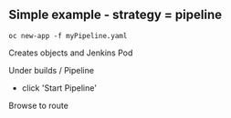 ## Simple example - strategy = pipeline

```
oc new-app -f myPipeline.yaml  
```

Creates objects and Jenkins Pod

Under builds / Pipeline
 - click 'Start Pipeline'

Browse to route

